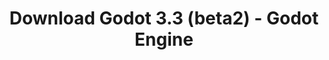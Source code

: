 ---
# Generated by /scripts/js/download_archive_generator !!! do not edit by hand !!!
title: 'Download Godot 3.3 (beta2) - Godot Engine'
type: 'download/archive'
name: '3.3'
flavor: 'beta2'
release_date: '2020-11-18T03:00:00-00:00'
release_notes: '/article/dev-snapshot-godot-3-2-4-beta-2/'
links:
  android.apk:
    name: 'android.apk'
    title: 'Android'
    caption: 'Universal APK (ARM64 + ARMv7 + x86_64 + x86)'
    tags:
      - 'APK download'
      - 'ARM64/v7'
      - 'x86 (64 & 32 bit)'
    hosts:
      github_builds:
        regular: 'https://github.com/godotengine/godot-builds/releases/download/3.3-beta2/Godot_v3.3-beta2_android_editor.apk'
        mono: '#'
      github:
        regular: 'https://github.com/godotengine/godot/releases/download/3.3-beta2/Godot_v3.3-beta2_android_editor.apk'
        mono: '#'
  macos.universal:
    name: 'macos.universal'
    title: 'macOS'
    caption: 'Universal (x86_64 + Apple Silicon)'
    tags:
      - 'Intel/Apple Silicon'
      - '64 bit'
    hosts:
      github_builds:
        regular: 'https://github.com/godotengine/godot-builds/releases/download/3.3-beta2/Godot_v3.3-beta2_osx.universal.zip'
        mono: 'https://github.com/godotengine/godot-builds/releases/download/3.3-beta2/Godot_v3.3-beta2_mono_osx.universal.zip'
      github:
        regular: 'https://github.com/godotengine/godot/releases/download/3.3-beta2/Godot_v3.3-beta2_osx.universal.zip'
        mono: 'https://github.com/godotengine/godot/releases/download/3.3-beta2/Godot_v3.3-beta2_mono_osx.universal.zip'
  windows.64:
    name: 'windows.64'
    title: 'Windows'
    caption: 'Standard (x86_64)'
    tags:
      - '64 bit'
    hosts:
      github_builds:
        regular: 'https://github.com/godotengine/godot-builds/releases/download/3.3-beta2/Godot_v3.3-beta2_win64.exe.zip'
        mono: 'https://github.com/godotengine/godot-builds/releases/download/3.3-beta2/Godot_v3.3-beta2_mono_win64.zip'
      github:
        regular: 'https://github.com/godotengine/godot/releases/download/3.3-beta2/Godot_v3.3-beta2_win64.exe.zip'
        mono: 'https://github.com/godotengine/godot/releases/download/3.3-beta2/Godot_v3.3-beta2_mono_win64.zip'
  linux_server.headless.64:
    name: 'linux_server.headless.64'
    title: 'Linux Server'
    caption: 'Headless (x86_64)'
    tags:
      - '64 bit'
      - 'Headless'
    hosts:
      github_builds:
        regular: 'https://github.com/godotengine/godot-builds/releases/download/3.3-beta2/Godot_v3.3-beta2_linux_headless.64.zip'
        mono: 'https://github.com/godotengine/godot-builds/releases/download/3.3-beta2/Godot_v3.3-beta2_mono_linux_headless_64.zip'
      github:
        regular: 'https://github.com/godotengine/godot/releases/download/3.3-beta2/Godot_v3.3-beta2_linux_headless.64.zip'
        mono: 'https://github.com/godotengine/godot/releases/download/3.3-beta2/Godot_v3.3-beta2_mono_linux_headless_64.zip'
  web:
    name: 'web'
    title: 'Web editor'
    caption: ''
    tags:
      - 'Self-hosted'
      - 'Cross-platform'
    hosts:
      github_builds:
        regular: 'https://github.com/godotengine/godot-builds/releases/download/3.3-beta2/Godot_v3.3-beta2_web_editor.zip'
        mono: '#'
      github:
        regular: 'https://github.com/godotengine/godot/releases/download/3.3-beta2/Godot_v3.3-beta2_web_editor.zip'
        mono: '#'
  linux.64:
    name: 'linux.64'
    title: 'Linux'
    caption: 'Standard (x86_64)'
    tags:
      - '64 bit'
    hosts:
      github_builds:
        regular: 'https://github.com/godotengine/godot-builds/releases/download/3.3-beta2/Godot_v3.3-beta2_x11.64.zip'
        mono: 'https://github.com/godotengine/godot-builds/releases/download/3.3-beta2/Godot_v3.3-beta2_mono_x11_64.zip'
      github:
        regular: 'https://github.com/godotengine/godot/releases/download/3.3-beta2/Godot_v3.3-beta2_x11.64.zip'
        mono: 'https://github.com/godotengine/godot/releases/download/3.3-beta2/Godot_v3.3-beta2_mono_x11_64.zip'
  linux.32:
    name: 'linux.32'
    title: 'Linux'
    caption: 'Standard (x86)'
    tags:
      - '32 bit'
    hosts:
      github_builds:
        regular: 'https://github.com/godotengine/godot-builds/releases/download/3.3-beta2/Godot_v3.3-beta2_x11.32.zip'
        mono: 'https://github.com/godotengine/godot-builds/releases/download/3.3-beta2/Godot_v3.3-beta2_mono_x11_32.zip'
      github:
        regular: 'https://github.com/godotengine/godot/releases/download/3.3-beta2/Godot_v3.3-beta2_x11.32.zip'
        mono: 'https://github.com/godotengine/godot/releases/download/3.3-beta2/Godot_v3.3-beta2_mono_x11_32.zip'
  windows.32:
    name: 'windows.32'
    title: 'Windows'
    caption: 'Standard (x86)'
    tags:
      - '32 bit'
    hosts:
      github_builds:
        regular: 'https://github.com/godotengine/godot-builds/releases/download/3.3-beta2/Godot_v3.3-beta2_win32.exe.zip'
        mono: 'https://github.com/godotengine/godot-builds/releases/download/3.3-beta2/Godot_v3.3-beta2_mono_win32.zip'
      github:
        regular: 'https://github.com/godotengine/godot/releases/download/3.3-beta2/Godot_v3.3-beta2_win32.exe.zip'
        mono: 'https://github.com/godotengine/godot/releases/download/3.3-beta2/Godot_v3.3-beta2_mono_win32.zip'
  linux_server.64:
    name: 'linux_server.64'
    title: 'Linux Server'
    caption: 'Standard (x86_64)'
    tags:
      - '64 bit'
    hosts:
      github_builds:
        regular: 'https://github.com/godotengine/godot-builds/releases/download/3.3-beta2/Godot_v3.3-beta2_linux_server.64.zip'
        mono: 'https://github.com/godotengine/godot-builds/releases/download/3.3-beta2/Godot_v3.3-beta2_mono_linux_server_64.zip'
      github:
        regular: 'https://github.com/godotengine/godot/releases/download/3.3-beta2/Godot_v3.3-beta2_linux_server.64.zip'
        mono: 'https://github.com/godotengine/godot/releases/download/3.3-beta2/Godot_v3.3-beta2_mono_linux_server_64.zip'
  aar_library:
    name: 'aar_library'
    title: 'AAR library'
    caption: ''
    tags:
      - 'Android plugins'
      - 'Java'
      - 'Kotlin'
    hosts:
      github_builds:
        regular: 'https://github.com/godotengine/godot-builds/releases/download/3.3-beta2/godot-lib.3.3.beta2.release.aar'
        mono: 'https://github.com/godotengine/godot-builds/releases/download/3.3-beta2/godot-lib.3.3.beta2.mono.release.aar'
      github:
        regular: 'https://github.com/godotengine/godot/releases/download/3.3-beta2/godot-lib.3.3.beta2.release.aar'
        mono: 'https://github.com/godotengine/godot/releases/download/3.3-beta2/godot-lib.3.3.beta2.mono.release.aar'
  templates:
    name: 'templates'
    title: 'Export templates'
    caption: ''
    tags:
      - 'Used to export your games to all supported platforms'
    hosts:
      github_builds:
        regular: 'https://github.com/godotengine/godot-builds/releases/download/3.3-beta2/Godot_v3.3-beta2_export_templates.tpz'
        mono: 'https://github.com/godotengine/godot-builds/releases/download/3.3-beta2/Godot_v3.3-beta2_mono_export_templates.tpz'
      github:
        regular: 'https://github.com/godotengine/godot/releases/download/3.3-beta2/Godot_v3.3-beta2_export_templates.tpz'
        mono: 'https://github.com/godotengine/godot/releases/download/3.3-beta2/Godot_v3.3-beta2_mono_export_templates.tpz'
primaryPlatforms:
  - 'android.apk'
  - 'macos.universal'
  - 'windows.64'
  - 'linux_server.headless.64'
  - 'web'
  - 'templates'
---